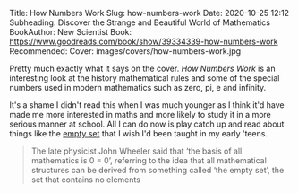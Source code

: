 Title: How Numbers Work
Slug: how-numbers-work
Date: 2020-10-25 12:12
Subheading: Discover the Strange and Beautiful World of Mathematics
BookAuthor: New Scientist
Book: https://www.goodreads.com/book/show/39334339-how-numbers-work
Recommended: 
Cover: images/covers/how-numbers-work.jpg

Pretty much exactly what it says on the cover. *How Numbers Work* is an interesting look at the history mathematical rules and some of the special numbers used
in modern mathematics such as zero, pi, e and infinity.

It's a shame I didn't read this when I was much younger as I think it'd have made me more interested in maths and more likely to study it in a more serious manner at school. All I can do now is play catch up and read about things like the [empty set](https://en.wikipedia.org/wiki/Empty_set) that I wish I'd been taught in my early 'teens.

> The late physicist John Wheeler said that ‘the basis of all mathematics is 0 = 0’, referring to the idea that all mathematical structures can be derived from something called ‘the empty set’, the set that contains no elements